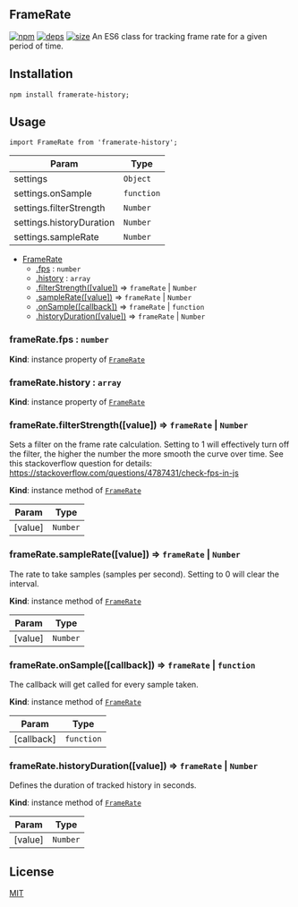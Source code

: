 <a name="module_FrameRate"></a>

## FrameRate
[![npm][npm]][npm-url]
[![deps][deps]][deps-url]
[![size][size]][size-url]
An ES6 class for tracking frame rate for a given period of time.

## Installation
```
npm install framerate-history;
```

## Usage
```
import FrameRate from 'framerate-history';
```

[npm]: https://img.shields.io/npm/v/type-enforcer.svg
[npm-url]: https://npmjs.com/package/type-enforcer
[deps]: https://david-dm.org/darrenpaulwright/type-enforcer.svg
[deps-url]: https://david-dm.org/darrenpaulwright/type-enforcer
[size]: https://packagephobia.now.sh/badge?p=type-enforcer
[size-url]: https://packagephobia.now.sh/result?p=type-enforcer


| Param | Type |
| --- | --- |
| settings | <code>Object</code> | 
| settings.onSample | <code>function</code> | 
| settings.filterStrength | <code>Number</code> | 
| settings.historyDuration | <code>Number</code> | 
| settings.sampleRate | <code>Number</code> | 


* [FrameRate](#module_FrameRate)
    * [.fps](#module_FrameRate+fps) : <code>number</code>
    * [.history](#module_FrameRate+history) : <code>array</code>
    * [.filterStrength([value])](#module_FrameRate+filterStrength) ⇒ <code>frameRate</code> \| <code>Number</code>
    * [.sampleRate([value])](#module_FrameRate+sampleRate) ⇒ <code>frameRate</code> \| <code>Number</code>
    * [.onSample([callback])](#module_FrameRate+onSample) ⇒ <code>frameRate</code> \| <code>function</code>
    * [.historyDuration([value])](#module_FrameRate+historyDuration) ⇒ <code>frameRate</code> \| <code>Number</code>

<a name="module_FrameRate+fps"></a>

### frameRate.fps : <code>number</code>
**Kind**: instance property of [<code>FrameRate</code>](#module_FrameRate)  
<a name="module_FrameRate+history"></a>

### frameRate.history : <code>array</code>
**Kind**: instance property of [<code>FrameRate</code>](#module_FrameRate)  
<a name="module_FrameRate+filterStrength"></a>

### frameRate.filterStrength([value]) ⇒ <code>frameRate</code> \| <code>Number</code>
Sets a filter on the frame rate calculation. Setting to 1 will effectively turn off the filter, the higher the number the more smooth the curve over time. See this stackoverflow question for details: https://stackoverflow.com/questions/4787431/check-fps-in-js

**Kind**: instance method of [<code>FrameRate</code>](#module_FrameRate)  

| Param | Type |
| --- | --- |
| [value] | <code>Number</code> | 

<a name="module_FrameRate+sampleRate"></a>

### frameRate.sampleRate([value]) ⇒ <code>frameRate</code> \| <code>Number</code>
The rate to take samples (samples per second). Setting to 0 will clear the interval.

**Kind**: instance method of [<code>FrameRate</code>](#module_FrameRate)  

| Param | Type |
| --- | --- |
| [value] | <code>Number</code> | 

<a name="module_FrameRate+onSample"></a>

### frameRate.onSample([callback]) ⇒ <code>frameRate</code> \| <code>function</code>
The callback will get called for every sample taken.

**Kind**: instance method of [<code>FrameRate</code>](#module_FrameRate)  

| Param | Type |
| --- | --- |
| [callback] | <code>function</code> | 

<a name="module_FrameRate+historyDuration"></a>

### frameRate.historyDuration([value]) ⇒ <code>frameRate</code> \| <code>Number</code>
Defines the duration of tracked history in seconds.

**Kind**: instance method of [<code>FrameRate</code>](#module_FrameRate)  

| Param | Type |
| --- | --- |
| [value] | <code>Number</code> | 

## License

[MIT](./LICENSE.md)
